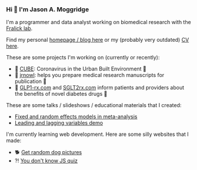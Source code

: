 ### Hi 👋 I'm Jason A. Moggridge


I'm a programmer and data analyst working on biomedical research with the [Fralick lab](https://fralicklab.com/).  

Find my personal [homepage / blog here](https://jmoggridge.com) or my (probably very outdated) [CV here](https://jmoggridge.github.io).


These are some projects I'm working on (currently or recently):  
- 🦠 [CUBE](https://cube-ontario.github.io/): Coronavirus in the Urban Built Environment 🦠
- 🦉 [jrnowl](https://jrnowl.com): helps you prepare medical research manuscripts for publication 🦉
- 💊 [GLP1-rx.com](GLP1-rx.com) and [SGLT2rx.com](SGLT2rx.com) inform patients and providers about the benefits of novel diabetes drugs 💊


These are some talks / slideshows / educational materials that I created:  
- [Fixed and random effects models in meta-analysis](https://jmoggridge.github.io/fixed-and-random-effects)
- [Leading and lagging variables demo](https://jmoggridge.github.io/leader-or-lagger)


I'm currently learning web development. Here are some silly websites that I made:
- 🐕 [Get random dog pictures](https://jmoggridge.github.io/frontendmasters/intro-to-web/dog/)
- ⁈ [You don't know JS quiz](https://jmoggridge.github.io/frontendmasters/js-first-steps-to-pro/quizgame)


<!--
Here are some ideas to get you started:
- 👯 I’m looking to collaborate on ...
- 🤔 I’m looking for help with ...
- 💬 Ask me about ...
- 📫 How to reach me: ...
- 😄 Pronouns: ...
- ⚡ Fun fact: ...
-->

